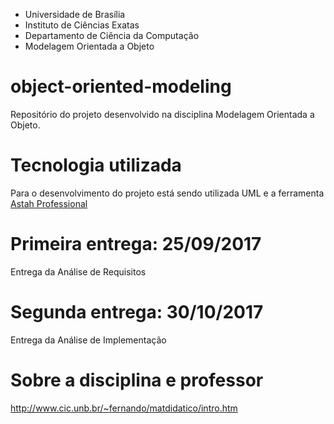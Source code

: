 - Universidade de Brasília 
- Instituto de Ciências Exatas
- Departamento de Ciência da Computação
- Modelagem Orientada a Objeto

# object-oriented-modeling

Repositório do projeto desenvolvido na disciplina Modelagem Orientada a Objeto. 

# Tecnologia utilizada

Para o desenvolvimento do projeto está sendo utilizada UML e a ferramenta [Astah Professional](http://astah.net)

# Primeira entrega: 25/09/2017

Entrega da Análise de Requisitos

# Segunda entrega: 30/10/2017

Entrega da Análise de Implementação

# Sobre a disciplina e professor

http://www.cic.unb.br/~fernando/matdidatico/intro.htm


